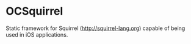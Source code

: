 OCSquirrel
==========

Static framework for Squirrel (http://squirrel-lang.org) capable of being used in iOS applications. 
